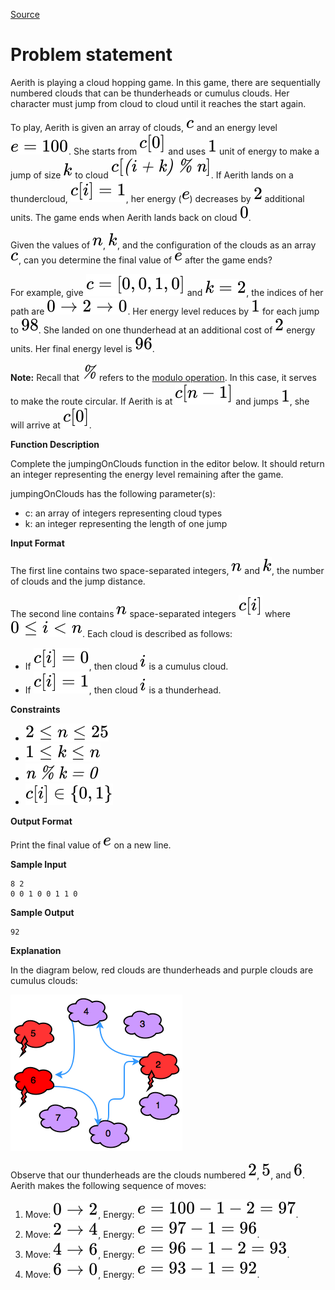 [Source](https://www.hackerrank.com/challenges/jumping-on-the-clouds-revisited)
# Problem statement
Aerith is playing a cloud hopping game. In this game, there are sequentially numbered clouds that can be thunderheads or cumulus clouds.  Her character must jump from cloud to cloud until it reaches the start again.  

To play, Aerith is given an array of clouds, ![](./Resources/Element1.svg) and an energy level ![](./Resources/Element2.svg). She starts from ![](./Resources/Element3.svg) and uses ![](./Resources/Element4.svg) unit of energy to make a jump of size ![](./Resources/Element5.svg) to cloud ![](./Resources/Element6.svg). If Aerith lands on a thundercloud, ![](./Resources/Element7.svg), her energy (![](./Resources/Element8.svg)) decreases by ![](./Resources/Element9.svg) additional units. The game ends when Aerith lands back on cloud ![](./Resources/Element10.svg).

Given the values of ![](./Resources/Element11.svg), ![](./Resources/Element5.svg), and the configuration of the clouds as an array ![](./Resources/Element1.svg), can you determine the final value of ![](./Resources/Element8.svg) after the game ends?

For example, give ![](./Resources/Element12.svg) and ![](./Resources/Element13.svg), the indices of her path are ![](./Resources/Element14.svg).  Her energy level reduces by ![](./Resources/Element4.svg) for each jump to ![](./Resources/Element15.svg).  She landed on one thunderhead at an additional cost of ![](./Resources/Element9.svg) energy units.  Her final energy level is ![](./Resources/Element16.svg).


**Note:** Recall that ![](./Resources/Element17.svg) refers to the [modulo operation](https://en.wikipedia.org/wiki/Modulo_operation).  In this case, it serves to make the route circular.  If Aerith is at ![](./Resources/Element18.svg) and jumps ![](./Resources/Element4.svg), she will arrive at ![](./Resources/Element3.svg).  


**Function Description**  

Complete the jumpingOnClouds function in the editor below.  It should return an integer representing the energy level remaining after the game.  

jumpingOnClouds has the following parameter(s):  


* c: an array of integers representing cloud types  
* k: an integer representing the length of one jump  

**Input Format**

The first line contains two space-separated integers, ![](./Resources/Element11.svg) and ![](./Resources/Element5.svg), the number of clouds and the jump distance. 


The second line contains ![](./Resources/Element11.svg) space-separated integers ![](./Resources/Element19.svg) where ![](./Resources/Element20.svg). Each cloud is described as follows:


* If ![](./Resources/Element21.svg), then cloud ![](./Resources/Element22.svg) is a cumulus cloud.
* If ![](./Resources/Element7.svg), then cloud ![](./Resources/Element22.svg) is a thunderhead.

**Constraints**


* ![](./Resources/Element23.svg) 
* ![](./Resources/Element24.svg)
* ![](./Resources/Element25.svg)
* ![](./Resources/Element26.svg)

**Output Format**

Print the final value of ![](./Resources/Element8.svg) on a new line.


**Sample Input**

```
8 2
0 0 1 0 0 1 1 0
```

**Sample Output**

```
92
```

**Explanation**

In the diagram below, red clouds are thunderheads and purple clouds are cumulus clouds:

![](./Resources/1462454878-26f414ec0f-may4.png)

Observe that our thunderheads are the clouds numbered ![](./Resources/Element9.svg), ![](./Resources/Element27.svg), and ![](./Resources/Element28.svg). Aerith makes the following sequence of moves:


1. Move: ![](./Resources/Element29.svg), Energy: ![](./Resources/Element30.svg).
2. Move: ![](./Resources/Element31.svg), Energy: ![](./Resources/Element32.svg).
3. Move: ![](./Resources/Element33.svg), Energy: ![](./Resources/Element34.svg).
4. Move: ![](./Resources/Element35.svg), Energy: ![](./Resources/Element36.svg).

